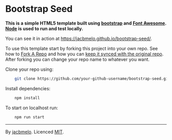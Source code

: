 # Bootstrap Seed

**This is a simple HTML5 template built using [bootstrap](http://getbootstrap.com/) and [Font Awesome](http://fontawesome.io/). [Node](https://nodejs.org/) is used to run and test locally.**

You can see it in action at https://jacbmelo.github.io/bootstrap-seed/.

To use this template start by forking this project into your own repo. See how to [Fork A Repo](https://help.github.com/articles/fork-a-repo/) and how you can [keep it synced with the original repo](https://help.github.com/articles/fork-a-repo/#keep-your-fork-synced). After forking you can change your repo name to whatever you want.

Clone your repo using:

```sh
    git clone https://github.com/your-github-username/bootstrap-seed.git
```

Install dependencies:

```sh
    npm install
```

To start on localhost run:

```sh
    npm run start
```

---
By [jacbmelo](http://jacbmelo.github.io). Licenced [MIT](LICENE).
